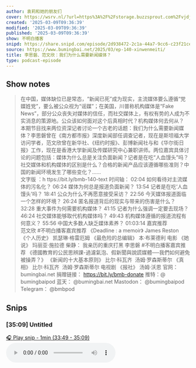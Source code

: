 ```yaml
---
author: 袁莉和她的朋友们
cover: https://wsrv.nl/?url=https%3A%2F%2Fstorage.buzzsprout.com%2Fvjdjwv6ksgb3vyo6dvabtlftmjhq%3F.jpg&w=200&h=200
created: '2025-03-09T09:36:39'
modified: '2025-03-09T09:36:39'
published: '2025-03-09T09:36:39'
show: 不明白播客
snipd: https://share.snipd.com/episode/2d938472-2c1a-44a7-9cc6-c23f21ce902b
source: https://www.bumingbai.net/2025/03/ep-140-xinwenmeiti/
title: 李思磐、范文欣：我们为什么需要新闻媒体？
type: podcast-episode
---
```



## Show notes
> 在中国，媒体缺位已是常态，“新闻已死”成为现实，主流媒体要么遵循“党媒姓党”，要么被公众视为“谣媒”；在美国，川普称机构媒体是“Fake News”，部分公众丧失对媒体的信任，而社交媒体上，有权有势的人成为不实消息的策源地。公众该如何面对这个后真相时代？机构媒体何去何从？  本期节目找来两位资深记者讨论一个古老的话题：我们为什么需要新闻媒体？李思磐曾在《南方都市报》深度新闻部任调查记者，现在是斯坦福大学访问学者，范文欣曾在新华社、《纽约时报》、彭博新闻社与和《华尔街日报》工作，现在是香港大学新闻及传媒研究中心兼职讲师。两位嘉宾具体讨论的问题包括：媒体为什么总是关注负面新闻？记者是在吃“人血馒头”吗？社交媒体和机构媒体的区别是什么？合格的新闻产品应该遵循哪些准则？中国的新闻环境发生了哪些变化？……  
> 文字版 ：h ttps://bit.ly/bmb-140-text 
> 时间轴：   02:04 如何看待对主流媒体的污名化？ 06:24 媒体为何总是报道负面新闻？ 13:54 记者是在吃‘人血馒头’吗？ 18:41 公众为什么不再愿意接受采访？ 22:56 今天媒体报道面临一个怎样的环境？ 26:24 匿名报道背后的现实与带来的伤害是什么？ 32:28 重大事件为何需要机构媒体？ 41:15 记者为什么强调一定要去现场？ 46:24 社交媒体能够取代机构媒体吗？ 49:43 机构媒体遵循的报道流程有何意义？ 55:56 中国大多数人缺乏媒体素养？ 01:03:14 嘉宾推荐  
> 范文欣 #不明白播客嘉宾推荐  《Deadline : a memoir》 James Reston  《个人历史》 凯瑟琳·格雷厄姆  《最危险的总编辑》 本·布莱德利 电影 《她说》 玛丽亚·施拉德 柴静： 我亲历的重庆打黑   李思磐 #不明白播客嘉宾推荐 《德國教育的公民思辨課-過濾氣泡、假新聞與說謊媒體──我們如何避免被操弄？》  《新闻的十大基本原则》 比尔·科瓦齐  汤姆·罗森斯蒂尔  《真相》 比尔·科瓦齐  汤姆·罗森斯蒂尔 电视剧 《报社》 汤姆·沃恩
> 官网： bumingbai.net  捐赠链接： https://bit.ly/bmb-donate  推特：@ bumingbaipod  蓝天： @bumingbai.net  Mastodon： @bumingbaipod  Telegram： @bmbpod

## Snips
### [35:09] Untitled
[🎧 Play snip - 1min️ (33:49 - 35:09)](https://share.snipd.com/snip/1812a987-d2cc-4122-b3e3-f393d061af95)
<audio controls> <source src="https://www.buzzsprout.com/1982525/episodes/16758662-.mp3#t=33:49,35:09"> </audio>
